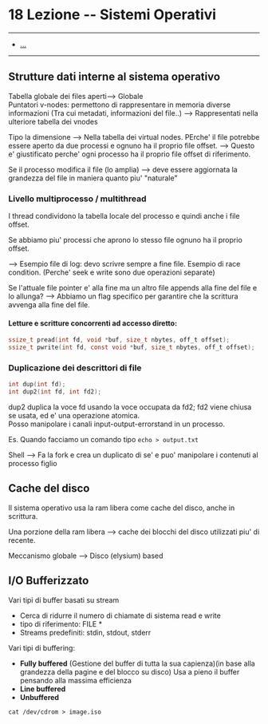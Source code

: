 # 18 Lezione -- Sistemi Operativi 

---
<!-- TOC -->
- [...](#)
<!-- /TOC -->
---

## Strutture dati interne al sistema operativo 
  
Tabella globale dei files aperti--> Globale  
Puntatori v-nodes: permettono di rappresentare in memoria diverse informazioni (Tra cui metadati, informazioni del file..) --> Rappresentati nella ulteriore tabella dei vnodes  
  
Tipo la dimensione --> Nella tabella dei virtual nodes. PErche' il file potrebbe essere aperto da due processi e ognuno ha il proprio file offset. --> Questo e' giustificato perche' ogni processo ha il proprio file offset di riferimento.  
  
Se il processo modifica il file (lo amplia) --> deve essere aggiornata la grandezza del file in maniera quanto piu' "naturale"  
  
### Livello multiprocesso / multithread  
  
I thread condividono la tabella locale del processo e quindi anche i file offset.  
  
Se abbiamo piu' processi che aprono lo stesso file ognuno ha il proprio offset.  
  
--> Esempio file di log: devo scrivre sempre a fine file. Esempio di race condition. (Perche' seek e write sono due operazioni separate)  
  
Se l'attuale file pointer e' alla fine ma un altro file appends alla fine del file e lo allunga? --> Abbiamo un flag specifico per garantire che la scrittura avvenga alla fine del file.  
  
#### Letture e scritture concorrenti ad accesso diretto:

```c
ssize_t pread(int fd, void *buf, size_t nbytes, off_t offset); 
ssize_t pwrite(int fd, const void *buf, size_t nbytes, off_t offset);
```
  
### Duplicazione dei descrittori di file  

```c
int dup(int fd); 
int dup2(int fd, int fd2);
```

dup2 duplica la voce fd usando la voce occupata da fd2; fd2 viene chiusa se usata, ed e' una operazione atomica.  
Posso manipolare i canali input-output-errorstand in un processo.  
  
Es. Quando facciamo un comando tipo ```echo > output.txt```  

Shell --> Fa la fork e crea un duplicato di se' e puo' manipolare i contenuti al processo figlio  
  
## Cache del disco 

Il sistema operativo usa la ram libera come cache del disco, anche in scrittura.  
  
Una porzione della ram libera --> cache dei blocchi del disco utilizzati piu' di recente.  
  
Meccanismo globale --> Disco (elysium) based  
  
## I/O Bufferizzato
  
Vari tipi di buffer basati su stream 
* Cerca di ridurre il numero di chiamate di sistema read e write
* tipo di riferimento: FILE * 
* Streams predefiniti: stdin, stdout, stderr

Vari tipi di buffering: 
* **Fully buffered** (Gestione del buffer di tutta la sua capienza)(in base alla grandezza della pagine e del blocco su disco) Usa a pieno il buffer pensando alla massima efficienza
* **Line buffered**
* **Unbuffered**  
  
```cat /dev/cdrom > image.iso``` 
